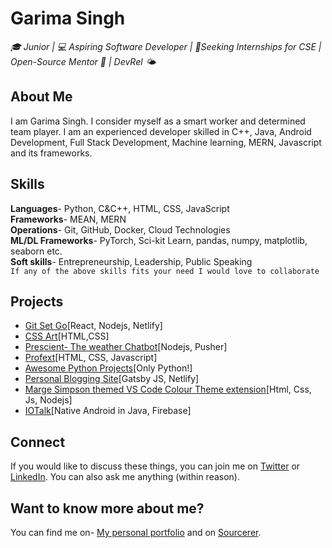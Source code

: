 # Garima Singh

_🎓 Junior | 💻 Aspiring Software Developer | 📲Seeking Internships for CSE | Open-Source Mentor 💜 | DevRel 🌤️_

## About Me
I am Garima Singh. I consider myself as a smart worker and determined team player. I am an experienced developer skilled in C++, Java, Android Development, Full Stack Development, Machine learning, MERN, Javascript and its frameworks.

## Skills
**Languages**- Python, C&C++, HTML, CSS, JavaScript<br>
**Frameworks**- MEAN, MERN<br>
**Operations**- Git, GitHub, Docker, Cloud Technologies<br>
**ML/DL Frameworks**- PyTorch, Sci-kit Learn, pandas, numpy, matplotlib, seaborn etc.<br>
**Soft skills**- Entrepreneurship, Leadership, Public Speaking<br>
```If any of the above skills fits your need I would love to collaborate```

## Projects
- [Git Set Go](https://github.com/garimasingh128/gitsetgo)[React, Nodejs, Netlify] 
- [CSS Art](https://github.com/garimasingh128/css-art)[HTML,CSS]
- [Prescient- The weather Chatbot](https://github.com/garimasingh128/prescient)[Nodejs, Pusher]
- [Profext](https://github.com/garimasingh128/profext)[HTML, CSS, Javascript]
- [Awesome Python Projects](https://github.com/garimasingh128/awesome-python-projects)[Only Python!]
- [Personal Blogging Site](https://github.com/garimasingh128/GarimaCodes)[Gatsby JS, Netlify]
- [Marge Simpson themed VS Code Colour Theme extension](https://github.com/garimasingh128/Marge-Simpson-themed-VS-Code-Color-Theme-Extension)[Html, Css, Js, Nodejs]
- [IOTalk](https://github.com/garimasingh128/iotalk)[Native Android in Java, Firebase]

## Connect
If you would like to discuss these things, you can join me on [Twitter](https://twitter.com/GarimaS93930012) or [LinkedIn](https://www.linkedin.com/in/garima-singh-34042a177/). You can also ask me anything (within reason).

## Want to know more about me?
You can find me on- [My personal portfolio](http://garimasingh.me) and on [Sourcerer](https://sourcerer.io/garimasingh128).
